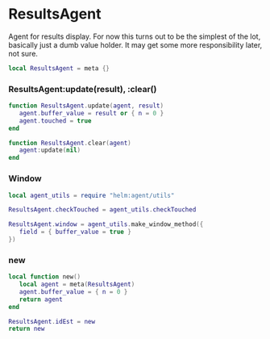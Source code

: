 # ResultsAgent

Agent for results display. For now this turns out to be the simplest of the
lot, basically just a dumb value holder. It may get some more responsibility
later, not sure.

```lua
local ResultsAgent = meta {}
```
### ResultsAgent:update(result), :clear()

```lua
function ResultsAgent.update(agent, result)
   agent.buffer_value = result or { n = 0 }
   agent.touched = true
end

function ResultsAgent.clear(agent)
   agent:update(nil)
end
```
### Window

```lua
local agent_utils = require "helm:agent/utils"

ResultsAgent.checkTouched = agent_utils.checkTouched

ResultsAgent.window = agent_utils.make_window_method({
   field = { buffer_value = true }
})
```
### new

```lua
local function new()
   local agent = meta(ResultsAgent)
   agent.buffer_value = { n = 0 }
   return agent
end
```
```lua
ResultsAgent.idEst = new
return new
```
